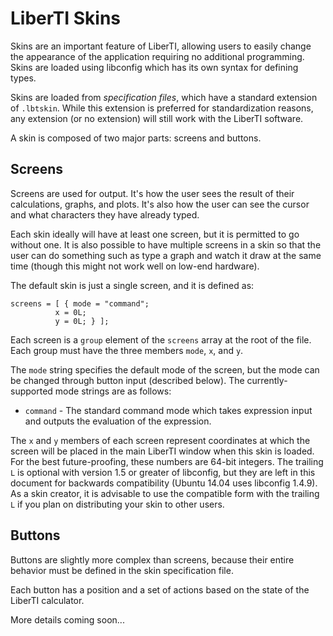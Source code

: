 LiberTI Skins
=============

Skins are an important feature of LiberTI, allowing users to easily change the
appearance of the application requiring no additional programming. Skins are
loaded using libconfig which has its own syntax for defining types.

Skins are loaded from *specification files*, which have a standard extension of
`.lbtskin`. While this extension is preferred for standardization reasons, any
extension (or no extension) will still work with the LiberTI software.

A skin is composed of two major parts: screens and buttons.

Screens
-------

Screens are used for output. It's how the user sees the result of their
calculations, graphs, and plots. It's also how the user can see the cursor and
what characters they have already typed.

Each skin ideally will have at least one screen, but it is permitted to go
without one. It is also possible to have multiple screens in a skin so that the
user can do something such as type a graph and watch it draw at the same time
(though this might not work well on low-end hardware).

The default skin is just a single screen, and it is defined as:

```
screens = [ { mode = "command";
	      x = 0L;
	      y = 0L; } ];
```

Each screen is a `group` element of the `screens` array at the root of the
file. Each group must have the three members `mode`, `x`, and `y`.

The `mode` string specifies the default mode of the screen, but the mode can be
changed through button input (described below). The currently-supported mode
strings are as follows:

- `command` - The standard command mode which takes expression input and
outputs the evaluation of the expression.

The `x` and `y` members of each screen represent coordinates at which the
screen will be placed in the main LiberTI window when this skin is loaded. For
the best future-proofing, these numbers are 64-bit integers. The trailing `L`
is optional with version 1.5 or greater of libconfig, but they are left in this
document for backwards compatibility (Ubuntu 14.04 uses libconfig 1.4.9). As a
skin creator, it is advisable to use the compatible form with the trailing `L`
if you plan on distributing your skin to other users.

Buttons
-------

Buttons are slightly more complex than screens, because their entire behavior
must be defined in the skin specification file.

Each button has a position and a set of actions based on the state of the
LiberTI calculator.

More details coming soon...
